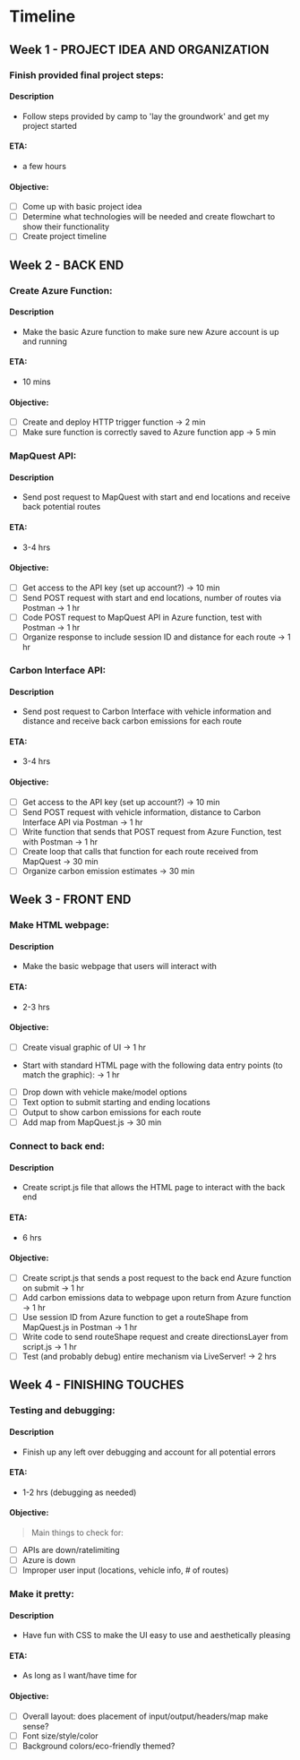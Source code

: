 # Timeline

## Week 1 - PROJECT IDEA AND ORGANIZATION

### Finish provided final project steps:

#### Description
- Follow steps provided by camp to 'lay the groundwork' and get my project started

#### ETA:
- a few hours

#### Objective:
- [ ] Come up with basic project idea
- [ ] Determine what technologies will be needed and create flowchart to show their functionality
- [ ] Create project timeline

## Week 2 - BACK END

### Create Azure Function:

#### Description
- Make the basic Azure function to make sure new Azure account is up and running

#### ETA:
- 10 mins

#### Objective:
- [ ] Create and deploy HTTP trigger function -> 2 min
- [ ] Make sure function is correctly saved to Azure function app -> 5 min

### MapQuest API:

#### Description
- Send post request to MapQuest with start and end locations and receive back potential routes

#### ETA:
- 3-4 hrs

#### Objective:
- [ ] Get access to the API key (set up account?) -> 10 min
- [ ] Send POST request with start and end locations, number of routes via Postman -> 1 hr
- [ ] Code POST request to MapQuest API in Azure function, test with Postman -> 1 hr
- [ ] Organize response to include session ID and distance for each route -> 1 hr

### Carbon Interface API:

#### Description
- Send post request to Carbon Interface with vehicle information and distance and receive back carbon emissions for each route

#### ETA:
- 3-4 hrs 

#### Objective:
- [ ] Get access to the API key (set up account?) -> 10 min
- [ ] Send POST request with vehicle information, distance to Carbon Interface API via Postman -> 1 hr
- [ ] Write function that sends that POST request from Azure Function, test with Postman -> 1 hr
- [ ] Create loop that calls that function for each route received from MapQuest -> 30 min
- [ ] Organize carbon emission estimates -> 30 min

## Week 3 - FRONT END

### Make HTML webpage:

#### Description
- Make the basic webpage that users will interact with

#### ETA:
- 2-3 hrs

#### Objective:
- [ ] Create visual graphic of UI -> 1 hr
- Start with standard HTML page with the following data entry points (to match the graphic): -> 1 hr
- [ ] Drop down with vehicle make/model options
- [ ] Text option to submit starting and ending locations
- [ ] Output to show carbon emissions for each route
- [ ] Add map from MapQuest.js -> 30 min

### Connect to back end:

#### Description
- Create script.js file that allows the HTML page to interact with the back end

#### ETA:
- 6 hrs

#### Objective:
- [ ] Create script.js that sends a post request to the back end Azure function on submit -> 1 hr
- [ ] Add carbon emissions data to webpage upon return from Azure function -> 1 hr
- [ ] Use session ID from Azure function to get a routeShape from MapQuest.js in Postman -> 1 hr
- [ ] Write code to send routeShape request and create directionsLayer from script.js -> 1 hr
- [ ] Test (and probably debug) entire mechanism via LiveServer! -> 2 hrs

## Week 4 - FINISHING TOUCHES

### Testing and debugging:

#### Description
- Finish up any left over debugging and account for all potential errors

#### ETA:
- 1-2 hrs (debugging as needed)

#### Objective:
> Main things to check for:
- [ ] APIs are down/ratelimiting
- [ ] Azure is down
- [ ] Improper user input (locations, vehicle info, # of routes)

### Make it pretty:

#### Description
- Have fun with CSS to make the UI easy to use and aesthetically pleasing

#### ETA:
- As long as I want/have time for

#### Objective:
- [ ] Overall layout: does placement of input/output/headers/map make sense?
- [ ] Font size/style/color
- [ ] Background colors/eco-friendly themed?
